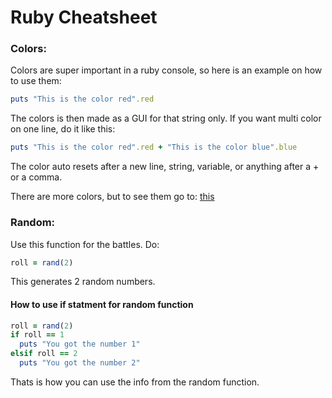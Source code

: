 Ruby Cheatsheet
===============
### Colors:
Colors are super important in a ruby console, so here is an example on how to use them: 
``` ruby
puts "This is the color red".red
```
The colors is then made as a GUI for that string only. If you want multi color on one line, do it like this:
``` ruby
puts "This is the color red".red + "This is the color blue".blue
```
The color auto resets after a new line, string, variable, or anything after a + or a comma. 

There are more colors, but to see them go to: [this](https://repl.it/@darkdarcool/First-Ruby-Code#assets/colors.rb)

### Random:
Use this function for the battles.
Do:
``` ruby
roll = rand(2)
```
This generates 2 random numbers.

#### How to use if statment for random function
``` ruby
roll = rand(2)
if roll == 1
  puts "You got the number 1"
elsif roll == 2
  puts "You got the number 2"
```
Thats is how you can use the info from the random function. 